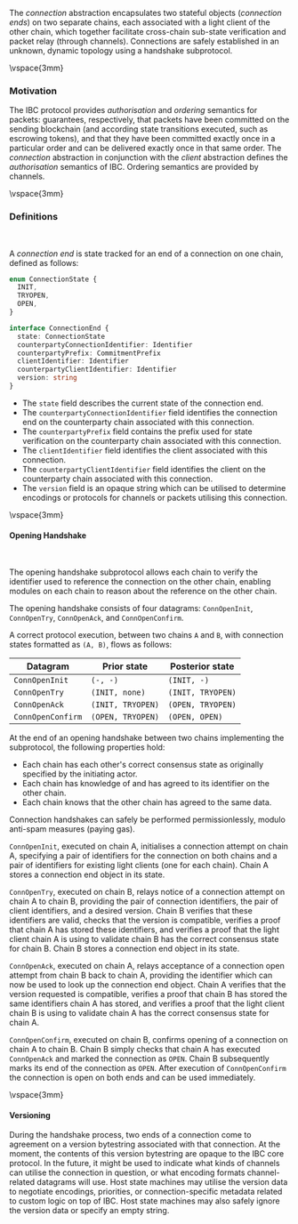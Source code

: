 The *connection* abstraction encapsulates two stateful objects (*connection ends*) on two separate chains, each associated with a light client of the other chain, which together facilitate cross-chain sub-state verification and packet relay (through channels). Connections are safely established in an unknown, dynamic topology using a handshake subprotocol. 

\vspace{3mm}

### Motivation

The IBC protocol provides *authorisation* and *ordering* semantics for packets: guarantees, respectively, that packets have been committed on the sending blockchain (and according state transitions executed, such as escrowing tokens), and that they have been committed exactly once in a particular order and can be delivered exactly once in that same order. The *connection* abstraction in conjunction with the *client* abstraction  defines the *authorisation* semantics of IBC. Ordering semantics are provided by channels.

\vspace{3mm}

### Definitions

&nbsp;

A *connection end* is state tracked for an end of a connection on one chain, defined as follows:

```typescript
enum ConnectionState {
  INIT,
  TRYOPEN,
  OPEN,
}
```

```typescript
interface ConnectionEnd {
  state: ConnectionState
  counterpartyConnectionIdentifier: Identifier
  counterpartyPrefix: CommitmentPrefix
  clientIdentifier: Identifier
  counterpartyClientIdentifier: Identifier
  version: string
}
```

- The `state` field describes the current state of the connection end.
- The `counterpartyConnectionIdentifier` field identifies the connection end on the counterparty chain associated with this connection.
- The `counterpartyPrefix` field contains the prefix used for state verification on the counterparty chain associated with this connection.
- The `clientIdentifier` field identifies the client associated with this connection.
- The `counterpartyClientIdentifier` field identifies the client on the counterparty chain associated with this connection.
- The `version` field is an opaque string which can be utilised to determine encodings or protocols for channels or packets utilising this connection.

\vspace{3mm}

#### Opening Handshake

&nbsp;

The opening handshake subprotocol allows each chain to verify the identifier used to reference the connection on the other chain, enabling modules on each chain to reason about the reference on the other chain.

The opening handshake consists of four datagrams: `ConnOpenInit`, `ConnOpenTry`, `ConnOpenAck`, and `ConnOpenConfirm`.

A correct protocol execution, between two chains `A` and `B`, with connection states formatted as `(A, B)`, flows as follows:

| Datagram          | Prior state       | Posterior state   |
| ----------------- | ----------------- | ----------------- |
| `ConnOpenInit`    | `(-, -)`          | `(INIT, -)`       |
| `ConnOpenTry`     | `(INIT, none)`    | `(INIT, TRYOPEN)` |
| `ConnOpenAck`     | `(INIT, TRYOPEN)` | `(OPEN, TRYOPEN)` |
| `ConnOpenConfirm` | `(OPEN, TRYOPEN)` | `(OPEN, OPEN)`    |

At the end of an opening handshake between two chains implementing the subprotocol, the following properties hold:

- Each chain has each other's correct consensus state as originally specified by the initiating actor.
- Each chain has knowledge of and has agreed to its identifier on the other chain.
- Each chain knows that the other chain has agreed to the same data.

Connection handshakes can safely be performed permissionlessly, modulo anti-spam measures (paying gas).

`ConnOpenInit`, executed on chain A, initialises a connection attempt on chain A, specifying a pair of identifiers
for the connection on both chains and a pair of identifiers for existing light clients (one for
each chain). Chain A stores a connection end object in its state.

`ConnOpenTry`, executed on chain B, relays notice of a connection attempt on chain A to chain B,
providing the pair of connection identifiers, the pair of client identifiers, and a desired version.
Chain B verifies that these identifiers are valid, checks that the version is compatible, verifies
a proof that chain A has stored these identifiers, and verifies a proof that the light client chain A
is using to validate chain B has the correct consensus state for chain B. Chain B stores a connection
end object in its state.

`ConnOpenAck`, executed on chain A, relays acceptance of a connection open attempt from chain B back to chain A,
providing the identifier which can now be used to look up the connection end object. Chain A verifies
that the version requested is compatible, verifies a proof that chain B has stored the same identifiers
chain A has stored, and verifies a proof that the light client chain B is using to validate chain A has the
correct consensus state for chain A.

`ConnOpenConfirm`, executed on chain B, confirms opening of a connection on chain A to chain B.
Chain B simply checks that chain A has executed `ConnOpenAck` and marked the connection as `OPEN`.
Chain B subsequently marks its end of the connection as `OPEN`. After execution of `ConnOpenConfirm`
the connection is open on both ends and can be used immediately.

\vspace{3mm}

#### Versioning

During the handshake process, two ends of a connection come to agreement on a version bytestring associated
with that connection. At the moment, the contents of this version bytestring are opaque to the IBC core protocol.
In the future, it might be used to indicate what kinds of channels can utilise the connection in question, or
what encoding formats channel-related datagrams will use. Host state machines may utilise the version data
to negotiate encodings, priorities, or connection-specific metadata related to custom logic on top of IBC.
Host state machines may also safely ignore the version data or specify an empty string.
